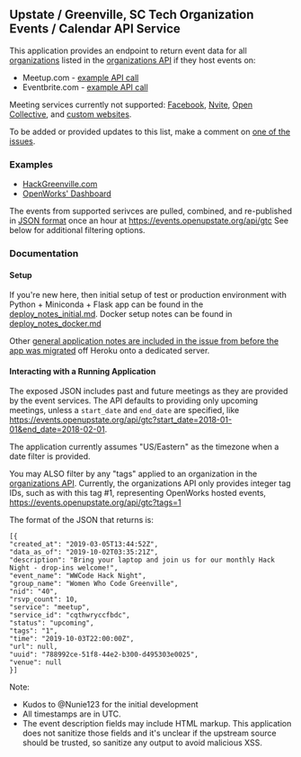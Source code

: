 ## Upstate / Greenville, SC Tech Organization Events / Calendar API Service

This application provides an endpoint to return event data for all [organizations](https://data.openupstate.org/organizations) listed in the [organizations API](https://github.com/codeforgreenville/OpenData/blob/master/ORGANIZATIONS_API.md) if they host events on:
* Meetup.com - [example API call](https://github.com/codeforgreenville/upstate_tech_cal_service/issues/3#issuecomment-802219986)
* Eventbrite.com - [example API call](https://github.com/codeforgreenville/upstate_tech_cal_service/issues/4#issuecomment-802212633)

Meeting services currently not supported: [Facebook](https://github.com/codeforgreenville/upstate_tech_cal_service/issues/5), [Nvite](https://github.com/codeforgreenville/upstate_tech_cal_service/issues/6), [Open Collective](https://github.com/codeforgreenville/upstate_tech_cal_service/issues/2), and [custom websites](https://github.com/codeforgreenville/upstate_tech_cal_service/issues/7).

To be added or provided updates to this list, make a comment on [one of the issues](https://github.com/codeforgreenville/upstate_tech_cal_service/issues).

### Examples
* [HackGreenville.com](https://hackgreenville.com/events)
* [OpenWorks' Dashboard](https://joinopenworks.com/dashboard/meetups.php)

The events from supported serivces are pulled, combined, and re-published in [JSON format](https://www.json.org/json-en.html) once an hour at https://events.openupstate.org/api/gtc  See below for additional filtering options.

### Documentation

#### Setup
If you're new here, then initial setup of test or production environment with Python + Miniconda + Flask app can be found in the [deploy_notes_initial.md](https://github.com/codeforgreenville/upstate_tech_cal_service/blob/master/deploy_notes_initial.md).
Docker setup notes can be found in [deploy_notes_docker.md](https://github.com/codeforgreenville/upstate_tech_cal_service/blob/master/deploy_notes_docker.md)

Other [general application notes are included in the issue from before the app was migrated](https://github.com/codeforgreenville/upstate_tech_cal_service/issues/14) off Heroku onto a dedicated server.

#### Interacting with a Running Application

The exposed JSON includes past and future meetings as they are provided by the event services. The API defaults to providing only upcoming meetings, unless a `start_date` and `end_date` are specified, like https://events.openupstate.org/api/gtc?start_date=2018-01-01&end_date=2018-02-01.

The application currently assumes "US/Eastern" as the timezone when a date filter is provided.

You may ALSO filter by any "tags" applied to an organization in the [organizations API](https://github.com/codeforgreenville/OpenData/issues/17).  Currently, the organizations API only provides integer tag IDs, such as with this tag #1, representing OpenWorks hosted events, https://events.openupstate.org/api/gtc?tags=1

The format of the JSON that returns is:

    [{
    "created_at": "2019-03-05T13:44:52Z", 
    "data_as_of": "2019-10-02T03:35:21Z", 
    "description": "Bring your laptop and join us for our monthly Hack Night - drop-ins welcome!", 
    "event_name": "WWCode Hack Night", 
    "group_name": "Women Who Code Greenville", 
    "nid": "40", 
    "rsvp_count": 10, 
    "service": "meetup", 
    "service_id": "cqthwryccfbdc", 
    "status": "upcoming", 
    "tags": "1", 
    "time": "2019-10-03T22:00:00Z", 
    "url": null, 
    "uuid": "788992ce-51f8-44e2-b300-d495303e0025", 
    "venue": null
    }]

Note:
* Kudos to @Nunie123 for the initial development
* All timestamps are in UTC.  
* The event description fields may include HTML markup.  This application does not sanitize those fields and it's unclear if the upstream source should be trusted, so sanitize any output to avoid malicious XSS.

